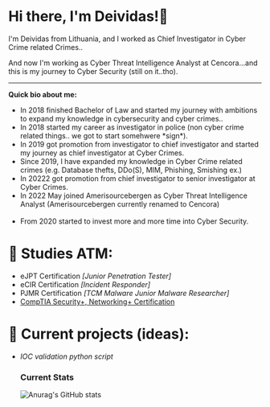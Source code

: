 ### <h1><b>Hi there, I'm Deividas!👋</b></h1>
I'm Deividas from Lithuania, and I worked as Chief Investigator in Cyber Crime related Crimes.. 

And now I'm working as Cyber Threat Intelligence Analyst at Cencora...and this is my journey to Cyber Security (still on it..tho). 
___________________
<b>Quick bio about me:</b>
<ul>
  <li>In 2018 finished Bachelor of Law and started my journey with ambitions to expand my knowledge in cybersecurity and cyber crimes..</li>
  <li>In 2018 started my career as investigator in police (non cyber crime related things.. we got to start somehwere *sign*).</li>
  <li>In 2019 got promotion from investigator to chief investigator and started my journey as chief investigator at Cyber Crimes.</li>
  <li>Since 2019, I have expanded my knowledge in Cyber Crime related crimes (e.g. Database thefts, DDo(S), MIM, Phishing, Smishing ex.)</li>
  <li>In 20222 got promotion from chief investigator to senior investigator at Cyber Crimes.</li>
  <li>In 2022 May joined Amerisourcebergen as Cyber Threat Intelligence Analyst (Amerisourcebergen currently renamed to Cencora)</li>
  <br>
  <li>From 2020 started to invest more and more time into Cyber Security.</li>
</ul>

### <h1><b>🌱 Studies ATM:</b></h1>
<ul>
 <li>eJPT Certification <i>[Junior Penetration Tester]</i></li>
 <li>eCIR Certification <i>[Incident Responder]</i></li>
 <li>PJMR Certification <i>[TCM Malware Junior Malware Researcher]</i></li>
  <li><a href="https://github.com/Deilis/CompTIA"> CompTIA Security+, Networking+ Certification</a></li>
</ul>

### <h1>🔭 Current projects (ideas):</h1>
<ul>
<li><i>IOC validation python script</i></li>

### Current Stats

![Anurag's GitHub stats](https://github-readme-stats.vercel.app/api?username=deilis&show_icons=true&theme=radical)
